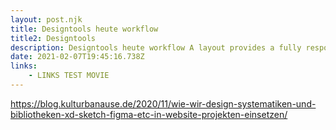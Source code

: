 ```yaml
---
layout: post.njk
title: Designtools heute workflow
title2: Designtools
description: Designtools heute workflow A layout provides a fully responsive page structure that keeps your components organized and aligned regardless of screen size. A layout provides a fully responsive page structure that keeps your components organized and aligned regardless of screen size.
date: 2021-02-07T19:45:16.738Z
links:
    - LINKS TEST MOVIE
---
```


https://blog.kulturbanause.de/2020/11/wie-wir-design-systematiken-und-bibliotheken-xd-sketch-figma-etc-in-website-projekten-einsetzen/
